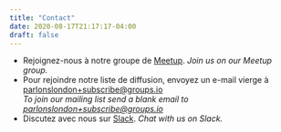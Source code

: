 ```yaml
---
title: "Contact"
date: 2020-08-17T21:17:17-04:00
draft: false
---
```



* Rejoignez-nous à notre groupe de [Meetup](https://www.meetup.com/French-Conversation-in-London/). _Join us on our Meetup group._
* Pour rejoindre notre liste de diffusion, envoyez un e-mail vierge à [parlonslondon+subscribe@groups.io](mailto:parlonslondon+subscribe@groups.io)  
_To join our mailing list send a blank email to [parlonslondon+subscribe@groups.io](mailto:parlonslondon+subscribe@groups.io)_
* Discutez avec nous sur [Slack](https://parlonslondon.slack.com). _Chat with us on Slack._


